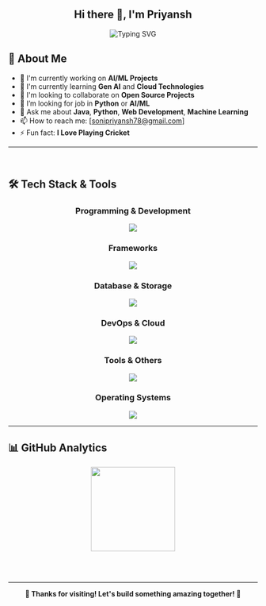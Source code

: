 <div align="center">

## Hi there 👋, I'm Priyansh 

</div>

<div align="center">
    <img src="https://readme-typing-svg.herokuapp.com?font=Fira+Code&weight=500&size=28&pause=1000&color=2E8B57&center=true&vCenter=true&width=700&lines=Full+Stack+%2B+AI+Developer;Software+Developer;Problem+Solver" alt="Typing SVG" />
</div>

## 🚀 About Me

- 🔭 I'm currently working on **AI/ML Projects**
- 🌱 I'm currently learning **Gen AI** and **Cloud Technologies**
- 👯 I'm looking to collaborate on **Open Source Projects**
- 🤔 I’m looking for job in **Python** or **AI/ML**
- 💬 Ask me about **Java**, **Python**, **Web Development**, **Machine Learning**
- 📫 How to reach me: [sonipriyansh78@gmail.com]
- ⚡ Fun fact: **I Love Playing Cricket**
--- 

<br>


## 🛠️ Tech Stack & Tools

<div align="center">

### Programming & Development
<img src="https://skillicons.dev/icons?i=cpp,java,python,js,php,react" />

### Frameworks
<img src="https://skillicons.dev/icons?i=bootstrap,opencv,tensorflow,sklearn,pytorch,flask,fastapi,hibernate" />

### Database & Storage
<img src="https://skillicons.dev/icons?i=mysql,postgres" />

### DevOps & Cloud
<img src="https://skillicons.dev/icons?i=docker,aws,gcp" />
<!-- <img src="https://img.shields.io/badge/n8n-EA4B71?style=for-the-badge&logo=n8n&logoColor=white"/> -->

### Tools & Others
<img src="https://skillicons.dev/icons?i=git,github,vscode,figma,bash,arduino" />

### Operating Systems
<img src="https://skillicons.dev/icons?i=linux" />

</div>

---

## 📊 GitHub Analytics

<div align="center">

<img height="170em" src="https://github-readme-stats.vercel.app/api/top-langs/?username=priyanshsoni30&layout=compact&theme=github_dark&hide_border=true&bg_color=0d1117&title_color=58a6ff&text_color=c9d1d9&border_color=30363d"/>

<br/><br/>

</div>

---

<div align="center">

**🌟 Thanks for visiting! Let's build something amazing together! 🌟**

</div>

